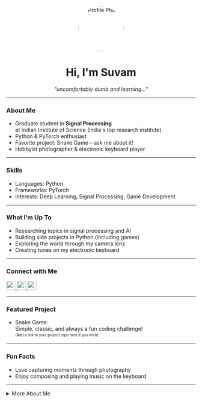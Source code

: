 <!-- Profile Header -->
<p align="center">
  <img src="https://github.com/YedMavus.png" width="120" alt="Profile Photo" style="border-radius: 50%;" />
</p>

<h1 align="center">Hi, I'm Suvam</h1>
<p align="center">
  <em>"uncomfortably dumb and learning..."</em>
</p>

---

### About Me

- Graduate student in **Signal Processing**  
  at Indian Institute of Science (India's top research institute)
- Python & PyTorch enthusiast
- Favorite project: Snake Game – ask me about it!
- Hobbyist photographer & electronic keyboard player

---

### Skills

- Languages: Python
- Frameworks: PyTorch
- Interests: Deep Learning, Signal Processing, Game Development

---

### What I’m Up To

- Researching topics in signal processing and AI
- Building side projects in Python (including games)
- Exploring the world through my camera lens
- Creating tunes on my electronic keyboard

---

### Connect with Me

<p align="left">
  <a href="https://www.linkedin.com/in/suvam-dey" target="_blank">
    <img src="https://img.shields.io/badge/LinkedIn-blue?logo=linkedin&logoColor=white" height="24" />
  </a>
  <a href="https://twitter.com/YedMavus" target="_blank">
    <img src="https://img.shields.io/badge/Twitter-black?logo=twitter&logoColor=white" height="24" />
  </a>
  <a href="https://yedmavus.github.io" target="_blank">
    <img src="https://img.shields.io/badge/Website-grey?logo=google-chrome&logoColor=white" height="24" />
  </a>
</p>

---

### Featured Project

- Snake Game:  
  Simple, classic, and always a fun coding challenge!  
  <sup><sub>(Add a link to your project repo here if you wish)</sub></sup>

---

### Fun Facts

- Love capturing moments through photography
- Enjoy composing and playing music on the keyboard

---

<details>
<summary>More About Me</summary>
  
- I thrive on learning new things, especially when it feels uncomfortable at first
- Always up for collaborating on Python or signal processing projects
- Let’s connect and create something cool together
</details>
